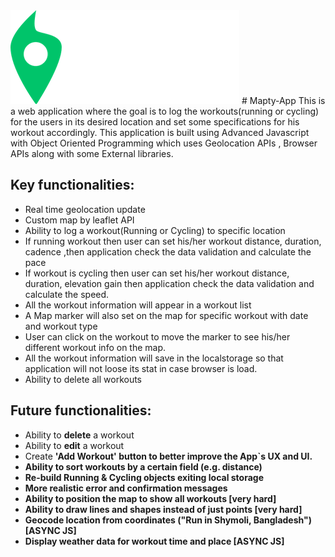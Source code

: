 <img src="./images/logo.png" alt="Logo" class="logo">
# Mapty-App 
This is a web application where the goal is to log the workouts(running or cycling) for the users in its desired location and set some specifications for his workout accordingly. This application is built using Advanced Javascript with Object Oriented Programming which uses Geolocation APIs , Browser APIs along with some External libraries.

## Key functionalities:
- Real time geolocation update
- Custom map by leaflet API
- Ability to log a workout(Running or Cycling) to specific location
- If running workout then user can set his/her workout distance, duration, cadence ,then application check the data validation and calculate the pace
- If workout is cycling then user can set his/her workout distance, duration, elevation gain then application check the data validation and calculate the speed.
- All the workout information will appear in a workout list 
- A Map marker will also set on the map for specific workout with date and workout type
- User can click on the workout to move the marker to see his/her different workout info on the map.
- All the workout information will save in the localstorage so that application will not loose its stat in case browser is load.
- Ability to delete all workouts

## Future functionalities: <br>
- Ability to <b>delete</b> a workout
- Ability to <b>edit</b> a workout
- Create <b>'Add Workout'<b> button to better improve the App`s UX and UI.
- Ability to <b>sort</b> workouts by a certain field (e.g. distance)
- <b>Re-build</b> Running & Cycling objects exiting local storage
- More realistic error and confirmation <b>messages</b>
- Ability to position the map to show all workouts [very hard]
- Ability to <b>draw lines and shapes</b> instead of just points [very hard]
- <b>Geocode</b> location from coordinates ("Run in Shymoli, Bangladesh") [ASYNC JS]
- <b>Display weather data</b> for workout time and place [ASYNC JS]
